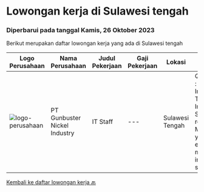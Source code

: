 
  # Lowongan kerja di Sulawesi tengah

  ### Diperbarui pada tanggal Kamis, 26 Oktober 2023

  Berikut merupakan daftar lowongan kerja yang ada di Sulawesi tengah

  |Logo Perusahaan | Nama Perusahaan | Judul Pekerjaan | Gaji Pekerjaan | Lokasi | Deskripsi | Tanggal diunggah | Pranala |
  | -------------- | --------------- | --------------- | --------- | --------- | -------------- | ------- | ----------- |
  |![logo-perusahaan](https://image-service-cdn.seek.com.au/c59753f9007c8cca7a2364221b451129bffa95fc/ee4dce1061f3f616224767ad58cb2fc751b8d2dc)|PT Gunbuster Nickel Industry|IT Staff|---|Sulawesi Tengah|Qualifications : Minimun D3 Information Technology/ Information Systems / related field ; Minimum 2 years experience in mining industry or similar;...|Selasa, 03 Oktober 2023|https://www.jobstreet.co.id/id/job/it-staff-4486564?token=0~de4131e7-cbf7-40e0-b41f-b1e9a97ff69c&sectionRank=1&jobId=jobstreet-id-job-4486564|


  [Kembali ke daftar lowongan kerja 🔙](../README.md#daftar-lowongan-kerja)
  